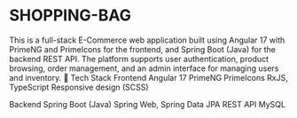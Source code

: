 # SHOPPING-BAG
This is a full-stack E-Commerce web application built using Angular 17 with PrimeNG and PrimeIcons for the frontend, and Spring Boot (Java) for the backend REST API.
The platform supports user authentication, product browsing, order management, and an admin interface for managing users and inventory.
🚀 Tech Stack
Frontend
Angular 17
PrimeNG
PrimeIcons
RxJS, TypeScript
Responsive design (SCSS)

Backend
Spring Boot (Java)
Spring Web, Spring Data JPA
REST API
MySQL 
